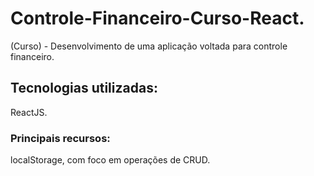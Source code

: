 # Controle-Financeiro-Curso-React.
(Curso) - Desenvolvimento de uma aplicação voltada para controle financeiro.

## Tecnologias utilizadas:
ReactJS. 

### Principais recursos:
localStorage, com foco em operações de CRUD.
